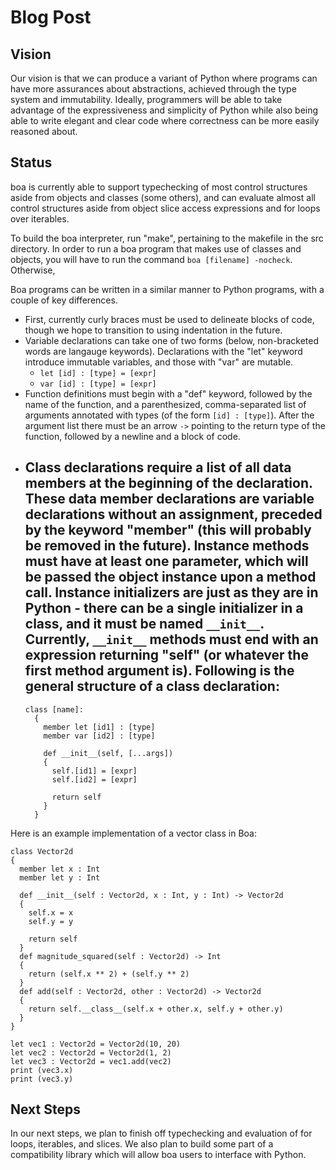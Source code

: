 # Blog Post

## Vision
Our vision is that we can produce a variant of Python where programs can have more assurances about abstractions, achieved through the type system and immutability. Ideally, programmers will be able to take advantage of the expressiveness and simplicity of Python while also being able to write elegant and clear code where correctness can be more easily reasoned about. 

## Status
boa is currently able to support typechecking of most control structures aside from objects and classes (some others), and can evaluate almost all control structures aside from object slice access expressions and for loops over iterables. 

To build the boa interpreter, run "make", pertaining to the makefile in the src directory. In order to run a boa program that makes use of classes and objects, you will have to run the command `boa [filename] -nocheck`. Otherwise,

Boa programs can be written in a similar manner to Python programs, with a couple of key differences. 

 - First, currently curly braces must be used to delineate blocks of code, though we hope to transition to using indentation in the future. 
 - Variable declarations can take one of two forms (below, non-bracketed words are langauge keywords). Declarations with the "let" keyword introduce immutable variables, and those with "var" are mutable. 
   - `let [id] : [type] = [expr]`
   - `var [id] : [type] = [expr]`
 - Function definitions must begin with a "def" keyword, followed by the name of the function, and a parenthesized, comma-separated list of arguments annotated with types (of the form `[id] : [type]`). After the argument list there must be an arrow `->` pointing to the return type of the function, followed by a newline and a block of code. 
 - Class declarations require a list of all data members at the beginning of the declaration. These data member declarations are variable declarations without an assignment, preceded by the keyword "member" (this will probably be removed in the future). Instance methods must have at least one parameter, which will be passed the object instance upon a method call. Instance initializers are just as they are in Python - there can be a single initializer in a class, and it must be named `__init__`. Currently, `__init__` methods must end with an expression returning "self" (or whatever the first method argument is). Following is the general structure of a class declaration:
   - 
   ```
   class [name]:
     {
       member let [id1] : [type]
       member var [id2] : [type]

       def __init__(self, [...args])
       {
         self.[id1] = [expr]
         self.[id2] = [expr]

         return self
       }
     }
     ```

Here is an example implementation of a vector class in Boa:

```
class Vector2d
{
  member let x : Int
  member let y : Int

  def __init__(self : Vector2d, x : Int, y : Int) -> Vector2d
  {
    self.x = x
    self.y = y

    return self
  }
  def magnitude_squared(self : Vector2d) -> Int
  {
    return (self.x ** 2) + (self.y ** 2)
  }
  def add(self : Vector2d, other : Vector2d) -> Vector2d
  {
    return self.__class__(self.x + other.x, self.y + other.y)
  }
}

let vec1 : Vector2d = Vector2d(10, 20)
let vec2 : Vector2d = Vector2d(1, 2)
let vec3 : Vector2d = vec1.add(vec2)
print (vec3.x)
print (vec3.y)
```

## Next Steps

In our next steps, we plan to finish off typechecking and evaluation of for loops, iterables, and slices. We also plan to build some part of a compatibility library which will allow boa users to interface with Python. 